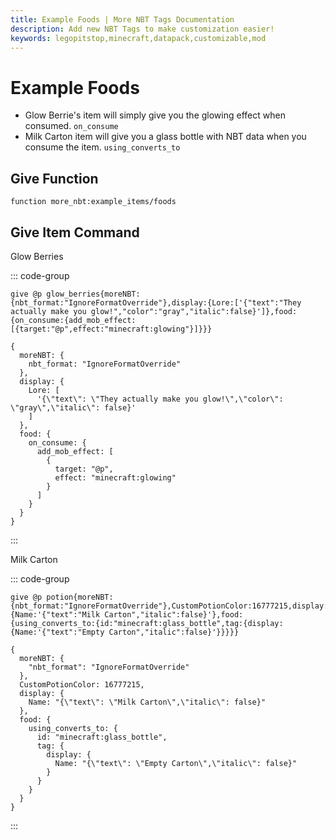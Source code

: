```yaml
---
title: Example Foods | More NBT Tags Documentation
description: Add new NBT Tags to make customization easier!
keywords: legopitstop,minecraft,datapack,customizable,mod
---
```


# Example Foods

- Glow Berrie's item will simply give you the glowing effect when consumed. `on_consume`
- Milk Carton item will give you a glass bottle with NBT data when you consume the item. `using_converts_to`

## Give Function

```mcfunction
function more_nbt:example_items/foods
```

## Give Item Command

Glow Berries

::: code-group

```mcfunction [mcfunction]
give @p glow_berries{moreNBT:{nbt_format:"IgnoreFormatOverride"},display:{Lore:['{"text":"They actually make you glow!","color":"gray","italic":false}']},food:{on_consume:{add_mob_effect:[{target:"@p",effect:"minecraft:glowing"}]}}}
```

```snbt [snbt]
{
  moreNBT: {
    nbt_format: "IgnoreFormatOverride"
  },
  display: {
    Lore: [
      '{\"text\": \"They actually make you glow!\",\"color\": \"gray\",\"italic\": false}'
    ]
  },
  food: {
    on_consume: {
      add_mob_effect: [
        {
          target: "@p",
          effect: "minecraft:glowing"
        }
      ]
    }
  }
}
```

:::

Milk Carton

::: code-group

```mcfunction [mcfunction]
give @p potion{moreNBT:{nbt_format:"IgnoreFormatOverride"},CustomPotionColor:16777215,display:{Name:'{"text":"Milk Carton","italic":false}'},food:{using_converts_to:{id:"minecraft:glass_bottle",tag:{display:{Name:'{"text":"Empty Carton","italic":false}'}}}}}
```

```snbt [snbt]
{
  moreNBT: {
    "nbt_format": "IgnoreFormatOverride"
  },
  CustomPotionColor: 16777215,
  display: {
    Name: "{\"text\": \"Milk Carton\",\"italic\": false}"
  },
  food: {
    using_converts_to: {
      id: "minecraft:glass_bottle",
      tag: {
        display: {
          Name: "{\"text\": \"Empty Carton\",\"italic\": false}"
        }
      }
    }
  }
}
```

:::
